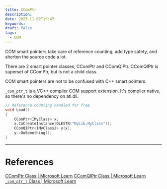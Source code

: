 ```yaml
---
title: CComPtr
description: 
date: 2023-11-02T19:47
keywords: 
draft: false
tags:
  - COM
---
```

COM smart pointers take care of reference counting, add type safety, and shorten the source code a lot.

There are 2 smart pointer classes, CComPtr and CComQIPtr. CComQIPtr is superset of CComPtr, but is not a child class.

COM smart pointers are not to be confused with C++ smart pointers.

`_com_ptr_t` is a VC++ compiler COM support extension.  It's compiler native, so there's no dependency on atl.dll.

```C++
// Reference counting handled for free
void Load()
{
    CComPtr<IMyClass> x;
    x.CoCreateInstance(OLESTR("MyLib.MyClass"));
    CComQIPtr<IMyClass2> y(x);
    y->DoSomething();
}
```

---
# References

[CComPtr Class | Microsoft Learn](https://learn.microsoft.com/en-us/cpp/atl/reference/ccomptr-class?view=msvc-170)
[CComQIPtr Class | Microsoft Learn](https://learn.microsoft.com/en-us/cpp/atl/reference/ccomqiptr-class?view=msvc-170)
[`_com_ptr_t` Class | Microsoft Learn](https://learn.microsoft.com/en-us/cpp/cpp/com-ptr-t-class?view=msvc-170)

